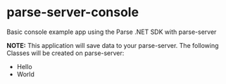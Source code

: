 # parse-server-console
Basic console example app using the Parse .NET SDK with parse-server

**NOTE:** This application will save data to your parse-server. The following Classes will be created on parse-server:

* Hello
* World

